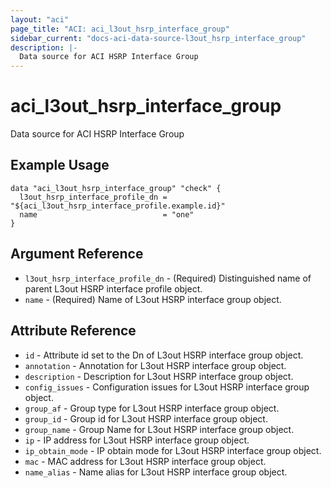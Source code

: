 ```yaml
---
layout: "aci"
page_title: "ACI: aci_l3out_hsrp_interface_group"
sidebar_current: "docs-aci-data-source-l3out_hsrp_interface_group"
description: |-
  Data source for ACI HSRP Interface Group
---
```


# aci_l3out_hsrp_interface_group #
Data source for ACI HSRP Interface Group

## Example Usage ##

```hcl
data "aci_l3out_hsrp_interface_group" "check" {
  l3out_hsrp_interface_profile_dn = "${aci_l3out_hsrp_interface_profile.example.id}"
  name                            = "one"
}
```


## Argument Reference ##

* `l3out_hsrp_interface_profile_dn` - (Required) Distinguished name of parent L3out HSRP interface profile object.
* `name` - (Required) Name of L3out HSRP interface group object.



## Attribute Reference

* `id` - Attribute id set to the Dn of L3out HSRP interface group object.
* `annotation` - Annotation for L3out HSRP interface group object.
* `description` - Description for L3out HSRP interface group object.
* `config_issues` - Configuration issues for L3out HSRP interface group object.
* `group_af` - Group type for L3out HSRP interface group object.
* `group_id` - Group id for L3out HSRP interface group object.
* `group_name` - Group Name for L3out HSRP interface group object.
* `ip` - IP address for L3out HSRP interface group object.
* `ip_obtain_mode` - IP obtain mode for L3out HSRP interface group object.
* `mac` - MAC address for L3out HSRP interface group object.
* `name_alias` - Name alias for L3out HSRP interface group object.
